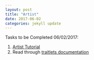 ```yaml
---
layout: post
title: "Artist"
date: 2017-06-02
categories: jekyll update
---
```

Tasks to be Completed 06/02/2017:
1. [Artist Tutorial][Artist Tutorial]
2. Read through [traitlets documentation][traitlets documentation]

[Artist Tutorial]: http://matplotlib.org/users/artists.html
[traitlets documentation]: http://traitlets.readthedocs.io/en/stable/index.html
